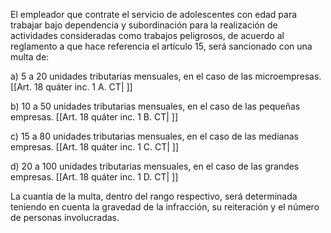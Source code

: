 El empleador que contrate el servicio de adolescentes con edad para trabajar bajo dependencia y subordinación para la realización de actividades consideradas como trabajos peligrosos, de acuerdo al reglamento a que hace referencia el artículo 15, será sancionado con una multa de:

a) 5 a 20 unidades tributarias mensuales, en el caso de las microempresas. [[Art. 18 quáter inc. 1 A. CT| ]]

b) 10 a 50 unidades tributarias mensuales, en el caso de las pequeñas empresas. [[Art. 18 quáter inc. 1 B. CT| ]]

c) 15 a 80 unidades tributarias mensuales, en el caso de las medianas empresas. [[Art. 18 quáter inc. 1 C. CT| ]]

d) 20 a 100 unidades tributarias mensuales, en el caso de las grandes empresas. [[Art. 18 quáter inc. 1 D. CT| ]]

La cuantía de la multa, dentro del rango respectivo, será determinada teniendo en cuenta la gravedad de la infracción, su reiteración y el número de personas involucradas. 